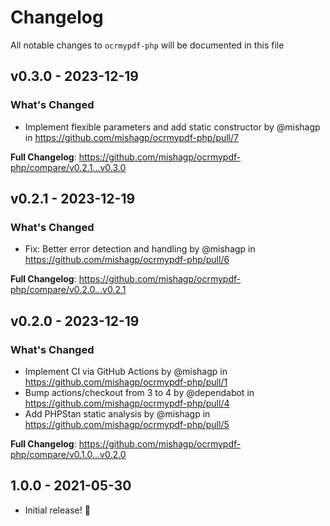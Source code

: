 # Changelog

All notable changes to `ocrmypdf-php` will be documented in this file

## v0.3.0 - 2023-12-19

### What's Changed

* Implement flexible parameters and add static constructor by @mishagp in https://github.com/mishagp/ocrmypdf-php/pull/7

**Full Changelog**: https://github.com/mishagp/ocrmypdf-php/compare/v0.2.1...v0.3.0

## v0.2.1 - 2023-12-19

### What's Changed

* Fix: Better error detection and handling by @mishagp in https://github.com/mishagp/ocrmypdf-php/pull/6

**Full Changelog**: https://github.com/mishagp/ocrmypdf-php/compare/v0.2.0...v0.2.1

## v0.2.0 - 2023-12-19

### What's Changed

* Implement CI via GitHub Actions by @mishagp in https://github.com/mishagp/ocrmypdf-php/pull/1
* Bump actions/checkout from 3 to 4 by @dependabot in https://github.com/mishagp/ocrmypdf-php/pull/4
* Add PHPStan static analysis by @mishagp in https://github.com/mishagp/ocrmypdf-php/pull/5

**Full Changelog**: https://github.com/mishagp/ocrmypdf-php/compare/v0.1.0...v0.2.0

## 1.0.0 - 2021-05-30

- Initial release! 🎉
